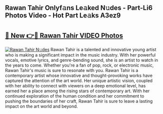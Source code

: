 ## Rawan Tahir Onlyf𝚊ns Le𝚊ked N𝚞des - Part-Li6 Photos Video - Hot Part Le𝚊ks A3ez9

# <h2><a href="http://ab56504.deff.icu/?id=Rawan+Tahir">🔗 New 👉🔴 Rawan Tahir VIDEO Photos</a></h2>

[![Rawan Tahir N𝚞des](https://i.imgur.com/rIISA9y.gif)](http://ab56504.deff.icu/?id=Rawan+Tahir)
Rawan Tahir is a talented and innovative young artist who is making a significant impact in the music industry. With her powerful vocals, emotive lyrics, and genre-bending sound, she is an artist to watch in the years to come. Whether you're a fan of pop, rock, or electronic music, Rawan Tahir's music is sure to resonate with you. Rawan Tahir is a contemporary artist whose innovative and thought-provoking works have captured the attention of the art world. Her unique artistic vision, coupled with her ability to connect with viewers on a deep emotional level, has earned her a place among the rising stars of contemporary art. With her continued exploration of the human condition and her commitment to pushing the boundaries of her craft, Rawan Tahir is sure to leave a lasting impact on the art world and beyond.
